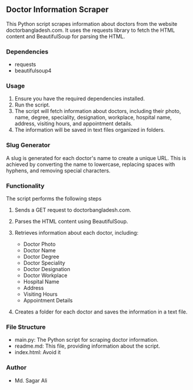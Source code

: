 ## Doctor Information Scraper
This Python script scrapes information about doctors from the website doctorbangladesh.com. It uses the requests library to fetch the HTML content and BeautifulSoup for parsing the HTML.

### Dependencies

- requests
- beautifulsoup4

### Usage

1. Ensure you have the required dependencies installed.
2. Run the script.
3. The script will fetch information about doctors, including their photo, name, degree, speciality, designation, workplace, hospital name, address, visiting hours, and appointment details.
4. The information will be saved in text files organized in folders.

### Slug Generator

A slug is generated for each doctor's name to create a unique URL. This is achieved by converting the name to lowercase, replacing spaces with hyphens, and removing special characters.

### Functionality
The script performs the following steps

1. Sends a GET request to doctorbangladesh.com.
2. Parses the HTML content using BeautifulSoup.
3. Retrieves information about each doctor, including:

   - Doctor Photo
   - Doctor Name
   - Doctor Degree
   - Doctor Speciality
   - Doctor Designation
   - Doctor Workplace
   - Hospital Name
   - Address
   - Visiting Hours
   - Appointment Details
4. Creates a folder for each doctor and saves the information in a text file.

### File Structure

- main.py: The Python script for scraping doctor information.
- readme.md: This file, providing information about the script.
-  index.html: Avoid it 

### Author
- Md. Sagar Ali


